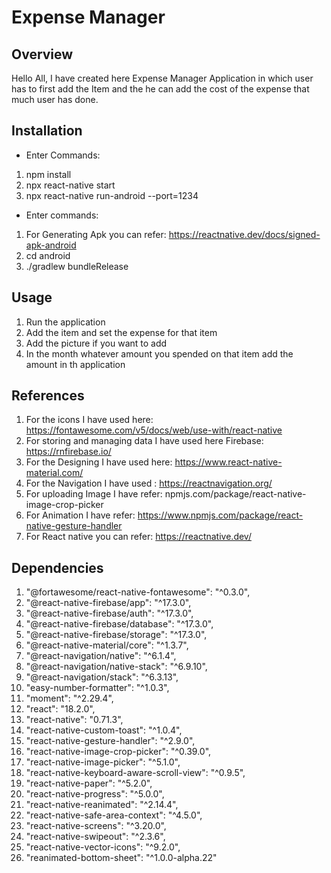 # Expense Manager

## Overview
Hello All,
I have created here Expense Manager Application  in which user has to first add the Item and the he can add the cost of the expense that much user has done.

## Installation
- Enter Commands: 
1. npm install 
2. npx react-native start  
3. npx react-native run-android --port=1234
- Enter commands:
1. For Generating Apk you can refer: https://reactnative.dev/docs/signed-apk-android
2. cd android
3. ./gradlew bundleRelease

## Usage
1. Run the application
2. Add the item and set the expense for that item
3. Add the picture if you want to add
4. In the month whatever amount you spended on that item add the amount in th application

## References
1. For the icons I have used here: https://fontawesome.com/v5/docs/web/use-with/react-native
2. For storing and managing data I have used here Firebase: https://rnfirebase.io/
3. For the Designing I have used here: https://www.react-native-material.com/
4. For the Navigation I have used : https://reactnavigation.org/
5. For uploading Image I have refer: npmjs.com/package/react-native-image-crop-picker
6. For Animation I have refer: https://www.npmjs.com/package/react-native-gesture-handler
7. For React native you can refer: https://reactnative.dev/

## Dependencies
1. "@fortawesome/react-native-fontawesome": "^0.3.0",
2. "@react-native-firebase/app": "^17.3.0",
3. "@react-native-firebase/auth": "^17.3.0",
4. "@react-native-firebase/database": "^17.3.0",
5. "@react-native-firebase/storage": "^17.3.0",
6. "@react-native-material/core": "^1.3.7",
7. "@react-navigation/native": "^6.1.4",
8. "@react-navigation/native-stack": "^6.9.10",
9. "@react-navigation/stack": "^6.3.13",
10. "easy-number-formatter": "^1.0.3",
11. "moment": "^2.29.4",
12. "react": "18.2.0",
13. "react-native": "0.71.3",
14. "react-native-custom-toast": "^1.0.4",
15. "react-native-gesture-handler": "^2.9.0",
16. "react-native-image-crop-picker": "^0.39.0",
17. "react-native-image-picker": "^5.1.0",
18. "react-native-keyboard-aware-scroll-view": "^0.9.5",
19. "react-native-paper": "^5.2.0",
20. "react-native-progress": "^5.0.0",
21. "react-native-reanimated": "^2.14.4",
22. "react-native-safe-area-context": "^4.5.0",
23. "react-native-screens": "^3.20.0",
24. "react-native-swipeout": "^2.3.6",
25. "react-native-vector-icons": "^9.2.0",
26. "reanimated-bottom-sheet": "^1.0.0-alpha.22"
